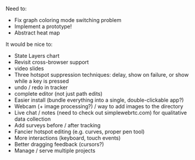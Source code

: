 Need to:
- Fix graph coloring mode switching problem
- Implement a prototype!
- Abstract heat map

It would be nice to:
- State Layers chart
- Revisit cross-browser support
- video slides
- Three hotspot suppression techniques: delay, show on failure, or show while a key is pressed
- undo / redo in tracker
- complete editor (not just path edits)
- Easier install (bundle everything into a single, double-clickable app?)
- Webcam (+ image processing?) / way to add images to the directory
- Live chat / notes (need to check out simplewebrtc.com) for qualitative data collection
- Add surveys before / after tracking
- Fancier hotspot editing (e.g. curves, proper pen tool)
- More interactions (keyboard, touch events)
- Better dragging feedback (cursors?)
- Manage / serve multiple projects
